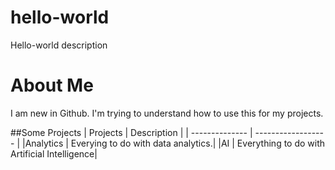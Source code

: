 # hello-world
Hello-world description

# About Me
I am new in Github. I'm trying to understand how to use this for my projects.

##Some Projects
| Projects | Description |
| -------------- | ------------------ |
|Analytics | Everying to do with data analytics.|
|AI | Everything to do with Artificial Intelligence|

